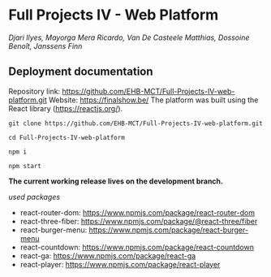 # Full Projects IV - Web Platform

_Djari Ilyes, Mayorga Mera Ricardo, Van De Casteele Matthias, Dossoine Benoît, Janssens Finn_

## Deployment documentation

Repository link: https://github.com/EHB-MCT/Full-Projects-IV-web-platform.git
Website: https://finalshow.be/
The platform was built using the React library (https://reactjs.org/).

```
git clone https://github.com/EHB-MCT/Full-Projects-IV-web-platform.git

cd Full-Projects-IV-web-platform

npm i

npm start

```

**The current working release lives on the development branch.**

_used packages_

- react-router-dom: https://www.npmjs.com/package/react-router-dom
- react-three-fiber: https://www.npmjs.com/package/@react-three/fiber
- react-burger-menu: https://www.npmjs.com/package/react-burger-menu
- react-countdown: https://www.npmjs.com/package/react-countdown
- react-ga: https://www.npmjs.com/package/react-ga
- react-player: https://www.npmjs.com/package/react-player
